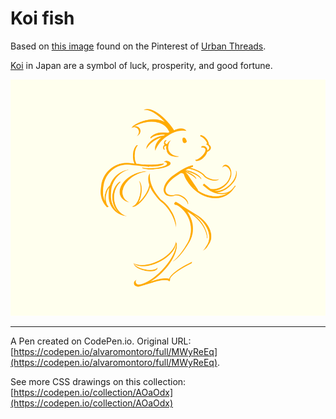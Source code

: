 # Koi fish

Based on [this image](https://www.pinterest.com/pin/37365871893023731/) found on the Pinterest of [Urban Threads](https://www.pinterest.com/urbanthreads/).

[Koi](https://en.wikipedia.org/wiki/Koi) in Japan are a symbol of luck, prosperity, and good fortune.

![Cartoon of a Koi fish swimming done with simple lines](https://github.com/alvaromontoro/CSS-Illustrations/blob/master/illustrations/animals/koi-fish/koi-fish.png?raw=true)

---

A Pen created on CodePen.io. Original URL: [https://codepen.io/alvaromontoro/full/MWyReEq](https://codepen.io/alvaromontoro/full/MWyReEq).

See more CSS drawings on this collection: [https://codepen.io/collection/AOaOdx](https://codepen.io/collection/AOaOdx)
